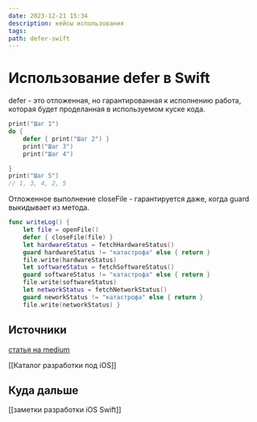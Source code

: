 ```yaml
---
date: 2023-12-21 15:34
description: кейсы использования
tags: 
path: defer-swift
---
```

# Использование defer в Swift
defer - это отложенная, но гарантированная к исполнению работа, которая будет проделанная в используемом куске кода. 

```swift
print("Шаг 1")
do {
    defer { print("Шаг 2") }
    print("Шаг 3")
    print("Шаг 4")

}
print("Шаг 5")
// 1, 3, 4, 2, 5
```

Отложенное выполнение closeFile - гарантируется даже, когда guard выкидывает из метода. 
```swift
func writeLog() { 
	let file = openFile() 
	defer { closeFile(file) } 
	let hardwareStatus = fetchHardwareStatus() 
	guard hardwareStatus != "катастрофа" else { return } 
	file.write(hardwareStatus) 
	let softwareStatus = fetchSoftwareStatus() 
	guard softwareStatus != "катастрофа" else { return } 
	file.write(softwareStatus) 
	let networkStatus = fetchNetworkStatus() 
	guard neworkStatus != "катастрофа" else { return } 
	file.write(networkStatus) }
```


## Источники
[статья на medium](https://medium.com/@SwiftBook.ru/%D0%BA%D0%BB%D1%8E%D1%87%D0%B5%D0%B2%D0%BE%D0%B5-%D1%81%D0%BB%D0%BE%D0%B2%D0%BE-defer-34828b59f709)

[[Каталог разработки под iOS]]

## Куда дальше
[[заметки разработки iOS Swift]]
